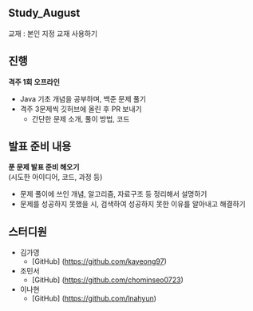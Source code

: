 ## Study_August

교재 : 본인 지정 교재 사용하기

## 진행
**격주 1회 오프라인**  
- Java 기초 개념을 공부하며, 백준 문제 풀기  
- 격주 3문제씩 깃허브에 올린 후 PR 보내기
  - 간단한 문제 소개, 풀이 방법, 코드

## 발표 준비 내용
**푼 문제 발표 준비 해오기**  
(시도한 아이디어, 코드, 과정 등)  
- 문제 풀이에 쓰인 개념, 알고리즘, 자료구조 등 정리해서 설명하기  
- 문제를 성공하지 못했을 시, 검색하여 성공하지 못한 이유를 알아내고 해결하기


## 스터디원
- 김가영
  - [GitHub] (https://github.com/kayeong97)
- 조민서
  - [GitHub] (https://github.com/chominseo0723)
- 이나현 
  - [GitHub] (https://github.com/lnahyun)  


